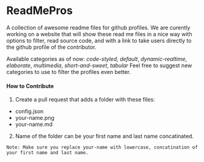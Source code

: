 # ReadMePros
A collection of awesome readme files for github profiles. We are curently working on a website that will show these read me files in a nice way with options to filter, read source code, and with a link to take users directly to the github profile of the contributor.

Available categories as of now: *code-styled*, *default*, *dynamic-realtime*, *elaborate*, *multimedia*, *short-and-sweet*, *tabular*
Feel free to suggest new categories to use to filter the profiles even better.

#### How to Contribute
1. Create a pull request that adds a folder with these files:
  - config.json
  - your-name.png
  - your-name.md
2. Name of the folder can be your first name and last name concatinated.
  
`Note: Make sure you replace your-name with lowercase, concatination of your first name and last name.`
